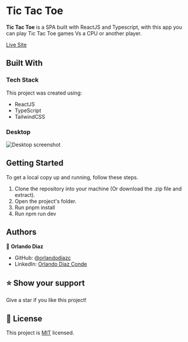 <!--
HOW TO USE:
This is an example of how you may give instructions on setting up your project locally.

Modify this file to match your project and remove sections that don't apply.

REQUIRED SECTIONS:
- Table of Contents
- About the Project
  - Built With
  - Live Demo
- Getting Started
- Authors
- Future Features
- Contributing
- Show your support
- Acknowledgements
- License

OPTIONAL SECTIONS:
- FAQ

After you're finished please remove all the comments and instructions!
-->

# Tic Tac Toe <a name="about-project"></a>

**Tic Tac Toe** is a SPA built with ReactJS and Typescript, with this app you can play Tic Tac Toe games Vs a CPU or another player.

[Live Site](https://tic-tac-toe-orlando.odiaz.com.co/)

## Built With <a name="built-with"></a>

### Tech Stack <a name="tech-stack"></a>

This project was created using:

  <ul>
    <li>ReactJS</li>
    <li>TypeScript</li>
    <li>TailwindCSS</li>
  </ul>

<!-- Features -->

### Desktop

![Desktop screenshot](https://raw.githubusercontent.com/orlandodiazc/tic-tac-toe_ts/main/public/opengraph-image.png)

## Getting Started <a name="getting-started"></a>

To get a local copy up and running, follow these steps.

1. Clone the repository into your machine (Or download the .zip file and extract).
2. Open the project's folder.
3. Run pnpm install
4. Run npm run dev

## Authors <a name="authors"></a>

👤 **Orlando Diaz**

- GitHub: [@orlandodiazc](https://github.com/orlandodiazc)
- LinkedIn: [Orlando Diaz Conde](www.linkedin.com/in/orlando-diaz-conde)

<!-- FUTURE FEATURES -->

## ⭐️ Show your support <a name="support"></a>

Give a star if you like this project!

<!-- LICENSE -->

## 📝 License <a name="license"></a>

This project is [MIT](./LICENSE) licensed.
